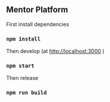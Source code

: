 
## Mentor Platform

First install dependencies

### `npm install`

Then develop (at [http://localhost:3000](http://localhost:3000)
)

### `npm start`

Then release 
### `npm run build`
